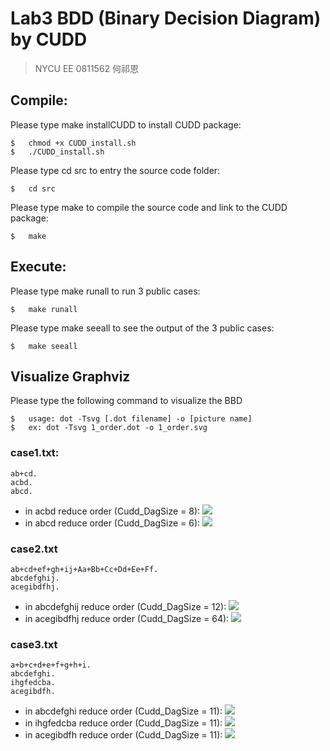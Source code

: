# Lab3 BDD (Binary Decision Diagram) by CUDD

> NYCU EE 0811562 何祁恩

## Compile:

Please type make installCUDD to install CUDD package:
```shellscript=
$	chmod +x CUDD_install.sh
$	./CUDD_install.sh
```

Please type cd src to entry the source code folder:
```bash=
$	cd src
```

Please type make to compile the source code and link to the CUDD package:
```bash=
$	make
```

## Execute:
Please type make runall to run 3 public cases:
```bash=
$	make runall
```

Please type make seeall to see the output of the 3 public cases:
```bash=
$	make seeall
```

## Visualize Graphviz
Please type the following command to visualize the BBD
```bash=
$ 	usage: dot -Tsvg [.dot filename] -o [picture name]
$	ex: dot -Tsvg 1_order.dot -o 1_order.svg
```

### case1.txt:
```bash=
ab+cd.
acbd.
abcd.
```

*	in acbd reduce order (Cudd_DagSize = 8):
![](https://i.imgur.com/mqi2JG6.png)
*	in abcd reduce order (Cudd_DagSize = 6):
![](https://i.imgur.com/EEzIMvX.png)

### case2.txt
```bash=
ab+cd+ef+gh+ij+Aa+Bb+Cc+Dd+Ee+Ff.
abcdefghij.
acegibdfhj.
```
*	in abcdefghij reduce order (Cudd_DagSize = 12):
![](https://i.imgur.com/9veNXyE.png)
*	in acegibdfhj reduce order (Cudd_DagSize = 64):
![](https://i.imgur.com/lXS5Qex.png)

### case3.txt
```bash=
a+b+c+d+e+f+g+h+i.
abcdefghi.
ihgfedcba.
acegibdfh.
```
*	in abcdefghi reduce order (Cudd_DagSize = 11):
![](https://i.imgur.com/MvfSUsn.png)
*	in ihgfedcba reduce order (Cudd_DagSize = 11):
![](https://i.imgur.com/rZ5d9We.png)
*	in acegibdfh reduce order (Cudd_DagSize = 11):
![](https://i.imgur.com/5IjsXzD.png)